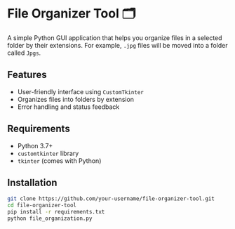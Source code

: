 # File Organizer Tool 🗂️

A simple Python GUI application that helps you organize files in a selected folder by their extensions. For example, `.jpg` files will be moved into a folder called `Jpgs`.

## Features
- User-friendly interface using `CustomTkinter`
- Organizes files into folders by extension
- Error handling and status feedback

## Requirements
- Python 3.7+
- `customtkinter` library
- `tkinter` (comes with Python)

## Installation

```bash
git clone https://github.com/your-username/file-organizer-tool.git
cd file-organizer-tool
pip install -r requirements.txt
python file_organization.py

